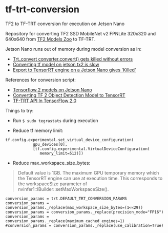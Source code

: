 # tf-trt-conversion
TF2 to TF-TRT conversion for execution on Jetson Nano

Repository for converting TF2 SSD MobileNet v2 FPNLite 320x320 and 640x640 from [TF2 Models Zoo](https://github.com/tensorflow/models/blob/master/research/object_detection/g3doc/tf2_detection_zoo.md) to TF-TRT.

Jetson Nano runs out of memory during model conversion as in:
- [Trt_convert converter.convert() gets killed without errors](https://forums.developer.nvidia.com/t/trt-convert-converter-convert-gets-killed-without-errors/148113/6)
- [Converting tf model on jetson tx2 is slow](https://forums.developer.nvidia.com/t/converting-tf-model-on-jetson-tx2-is-slow/125880)
- [Export to TensorRT engine on a Jetson Nano gives 'Killed'](https://github.com/NVIDIA/retinanet-examples/issues/144)

References for conversion script:
- [Tensorflow 2 models on Jetson Nano](https://discuss.tensorflow.org/t/tensorflow-2-models-on-jetson-nano/6122/6)
- [Converting TF 2 Object Detection Model to TensorRT](https://github.com/tensorflow/tensorrt/issues/207#issuecomment-881422008)
- [TF-TRT API In TensorFlow 2.0](https://docs.nvidia.com/deeplearning/frameworks/tf-trt-user-guide/index.html#tf-trt-api-20)

Things to try:
- Run `$ sudo tegrastats` during execution

- Reduce tf memory limit:
```
tf.config.experimental.set_virtual_device_configuration(
            gpu_devices[0],
            [tf.config.experimental.VirtualDeviceConfiguration(
               memory_limit=512)])
```
- Reduce max_workspace_size_bytes:
> Default value is 1GB. The maximum GPU temporary memory which the TensorRT engine can use at execution time. This corresponds to the workspaceSize parameter of nvinfer1::IBuilder::setMaxWorkspaceSize().
```
conversion_params = trt.DEFAULT_TRT_CONVERSION_PARAMS
conversion_params = conversion_params._replace(max_workspace_size_bytes=(1<<29)) 
conversion_params = conversion_params._replace(precision_mode="FP16")
conversion_params = conversion_params._replace(maximum_cached_engines=1)
#conversion_params = conversion_params._replace(use_calibration=True)
```
